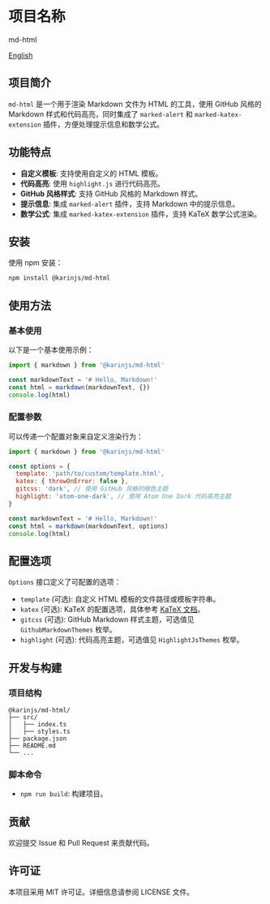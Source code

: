 # 项目名称

md-html

[English](README.md)

## 项目简介

`md-html` 是一个用于渲染 Markdown 文件为 HTML 的工具，使用 GitHub 风格的 Markdown 样式和代码高亮，同时集成了 `marked-alert` 和 `marked-katex-extension` 插件，方便处理提示信息和数学公式。

## 功能特点

- **自定义模板**: 支持使用自定义的 HTML 模板。
- **代码高亮**: 使用 `highlight.js` 进行代码高亮。
- **GitHub 风格样式**: 支持 GitHub 风格的 Markdown 样式。
- **提示信息**: 集成 `marked-alert` 插件，支持 Markdown 中的提示信息。
- **数学公式**: 集成 `marked-katex-extension` 插件，支持 KaTeX 数学公式渲染。

## 安装

使用 npm 安装：

```bash
npm install @karinjs/md-html
```

## 使用方法

### 基本使用

以下是一个基本使用示例：

```javascript
import { markdown } from '@karinjs/md-html'

const markdownText = '# Hello, Markdown!'
const html = markdown(markdownText, {})
console.log(html)
```

### 配置参数

可以传递一个配置对象来自定义渲染行为：

```javascript
import { markdown } from '@karinjs/md-html'

const options = {
  template: 'path/to/custom/template.html',
  katex: { throwOnError: false },
  gitcss: 'dark', // 使用 GitHub 风格的暗色主题
  highlight: 'atom-one-dark', // 使用 Atom One Dark 代码高亮主题
}

const markdownText = '# Hello, Markdown!'
const html = markdown(markdownText, options)
console.log(html)
```

## 配置选项

`Options` 接口定义了可配置的选项：

- `template` (可选): 自定义 HTML 模板的文件路径或模板字符串。
- `katex` (可选): KaTeX 的配置选项，具体参考 [KaTeX 文档](https://katex.org/docs/options.html)。
- `gitcss` (可选): GitHub Markdown 样式主题，可选值见 `GithubMarkdownThemes` 枚举。
- `highlight` (可选): 代码高亮主题，可选值见 `HighlightJsThemes` 枚举。

## 开发与构建

### 项目结构

```
@karinjs/md-html/
├── src/
│   ├── index.ts
│   ├── styles.ts
├── package.json
├── README.md
└── ...
```

### 脚本命令

- `npm run build`: 构建项目。

## 贡献

欢迎提交 Issue 和 Pull Request 来贡献代码。

## 许可证

本项目采用 MIT 许可证。详细信息请参阅 LICENSE 文件。
